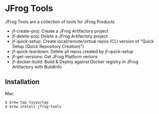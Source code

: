 # JFrog Tools

JFrog Tools are a collection of tools for JFrog Products
- jf-create-proj: Create a JFrog Artifactory project
- jf-delete-proj: Delete a JFrog Artifactory project
- jf-quick-setup: Create local/remote/virtual repos (CLI version of "Quick Setup (Quick Repository Creation)")
- jf-quick-teardown: Delete all repos created by jf-quick-setup
- jf-get-versions: Get JFrog Platform verions
- jf-docker-build: Build & Deploy against Docker registry in JFrog Artifactory with BuildInfo

## Installation
Mac
```
$ brew tap tsuyo/tap
$ brew install jfrog-tools
```
